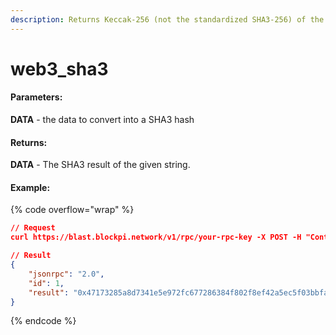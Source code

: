 ```yaml
---
description: Returns Keccak-256 (not the standardized SHA3-256) of the given data.
---
```


# web3\_sha3

#### **Parameters:**

**DATA** - the data to convert into a SHA3 hash

#### **Returns:**

**DATA** - The SHA3 result of the given string.

#### Example:

{% code overflow="wrap" %}
```json
// Request
curl https://blast.blockpi.network/v1/rpc/your-rpc-key -X POST -H "Content-Type: application/json" --data '{"jsonrpc":"2.0","method":"web3_sha3","params":["0x68656c6c6f20776f726c64"],"id":1}'

// Result
{
    "jsonrpc": "2.0",
    "id": 1,
    "result": "0x47173285a8d7341e5e972fc677286384f802f8ef42a5ec5f03bbfa254cb01fad"
}
```
{% endcode %}
